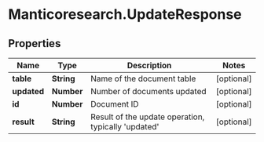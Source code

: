 # Manticoresearch.UpdateResponse

## Properties

Name | Type | Description | Notes
------------ | ------------- | ------------- | -------------
**table** | **String** | Name of the document table | [optional] 
**updated** | **Number** | Number of documents updated | [optional] 
**id** | **Number** | Document ID | [optional] 
**result** | **String** | Result of the update operation, typically &#39;updated&#39; | [optional] 



